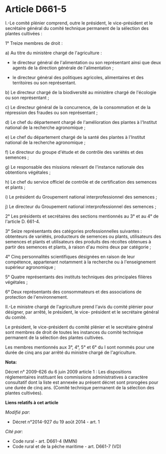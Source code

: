 # Article D661-5

I.-Le comité plénier comprend, outre le président, le vice-président et le secrétaire général du comité technique permanent
de la sélection des plantes cultivées : 

1° Treize membres de droit : 

a) Au titre du ministère chargé de l'agriculture :

- le directeur général de l'alimentation ou son représentant ainsi que deux agents de la direction générale de
l'alimentation ;

- le directeur général des politiques agricoles, alimentaires et des territoires ou son représentant. 

b) Le directeur chargé de la biodiversité au ministère chargé de l'écologie ou son représentant ; 

c) Le directeur général de la concurrence, de la consommation et de la répression des fraudes ou son représentant ; 

d) Le chef du département chargé de l'amélioration des plantes à l'Institut national de la recherche agronomique ; 

e) Le chef du département chargé de la santé des plantes à l'Institut national de la recherche agronomique ; 

f) Le directeur du groupe d'étude et de contrôle des variétés et des semences ; 

g) Le responsable des missions relevant de l'instance nationale des obtentions végétales ; 

h) Le chef du service officiel de contrôle et de certification des semences et plants ; 

i) Le président du Groupement national interprofessionnel des semences ; 

j) Le directeur du Groupement national interprofessionnel des semences ; 

2° Les présidents et secrétaires des sections mentionnés au 3° et au 4° de l'article D. 661-4.

3° Seize représentants des catégories professionnelles suivantes : obtenteurs de variétés, producteurs de semences ou plants,
utilisateurs des semences et plants et utilisateurs des produits des récoltes obtenues à partir des semences et plants, à
raison d'au moins deux par catégorie ; 

4° Cinq personnalités scientifiques désignées en raison de leur compétence, appartenant notamment à la recherche ou à
l'enseignement supérieur agronomique ; 

5° Quatre représentants des instituts techniques des principales filières végétales ; 

6° Deux représentants des consommateurs et des associations de protection de l'environnement. 

II.-Le ministre chargé de l'agriculture prend l'avis du comité plénier pour désigner, par arrêté, le président, le vice-
président et le secrétaire général du comité. 

Le président, le vice-président du comité plénier et le secrétaire général sont membres de droit de toutes les instances du
comité technique permanent de la sélection des plantes cultivées. 

Les membres mentionnés aux 3°, 4°, 5° et 6° du I sont nommés pour une durée de cinq ans par arrêté du ministre chargé de
l'agriculture.

**Nota:**

Décret n° 2009-626 du 6 juin 2009 article 1 : Les dispositions réglementaires instituant les commissions administratives à
caractère consultatif dont la liste est annexée au présent décret sont prorogées pour une durée de cinq ans. (Comité
technique permanent de la sélection des plantes cultivées).

**Liens relatifs à cet article**

_Modifié par_:

  - Décret n°2014-927 du 19 août 2014 - art. 1

_Cité par_:

  - Code rural - art. D661-4 (MMN)
  - Code rural et de la pêche maritime - art. D661-7 (VD)
